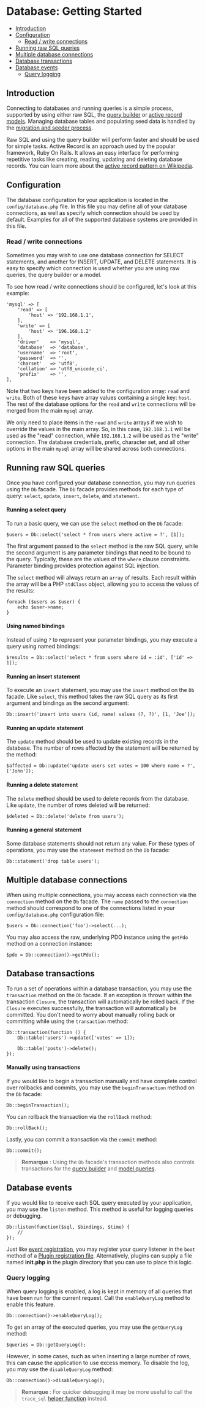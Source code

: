 # Database: Getting Started

- [Introduction](#introduction)
- [Configuration](#configuration)
    - [Read / write connections](#read-write-connections)
- [Running raw SQL queries](#running-queries)
- [Multiple database connections](#accessing-connections)
- [Database transactions](#database-transactions)
- [Database events](#database-events)
    - [Query logging](#query-logging)


<a name="introduction"></a>
## Introduction

Connecting to databases and running queries is a simple process, supported by using either raw SQL, the [query builder](../database/query) or [active record models](../database/model). Managing database tables and populating seed data is handled by the [migration and seeder process](../database/structure).

Raw SQL and using the query builder will perform faster and should be used for simple tasks. Active Record is an approach used by the popular framework, Ruby On Rails. It allows an easy interface for performing repetitive tasks like creating, reading, updating and deleting database records. You can learn more about the [active record pattern on Wikipedia](http://en.wikipedia.org/wiki/Active_record_pattern).

<a name="configuration"></a>
## Configuration

The database configuration for your application is located in the `config/database.php` file. In this file you may define all of your database connections, as well as specify which connection should be used by default. Examples for all of the supported database systems are provided in this file.

<a name="read-write-connections"></a>
### Read / write connections

Sometimes you may wish to use one database connection for SELECT statements, and another for INSERT, UPDATE, and DELETE statements. It is easy to specify which connection is used whether you are using raw queries, the query builder or a model.

To see how read / write connections should be configured, let's look at this example:

    'mysql' => [
        'read' => [
            'host' => '192.168.1.1',
        ],
        'write' => [
            'host' => '196.168.1.2'
        ],
        'driver'    => 'mysql',
        'database'  => 'database',
        'username'  => 'root',
        'password'  => '',
        'charset'   => 'utf8',
        'collation' => 'utf8_unicode_ci',
        'prefix'    => '',
    ],

Note that two keys have been added to the configuration array: `read` and `write`. Both of these keys have array values containing a single key: `host`. The rest of the database options for the `read` and `write` connections will be merged from the main `mysql` array.

We only need to place items in the `read` and `write` arrays if we wish to override the values in the main array. So, in this case, `192.168.1.1` will be used as the "read" connection, while `192.168.1.2` will be used as the "write" connection. The database credentials, prefix, character set, and all other options in the main `mysql` array will be shared across both connections.

<a name="running-queries"></a>
## Running raw SQL queries

Once you have configured your database connection, you may run queries using the `Db` facade. The `Db` facade provides methods for each type of query: `select`, `update`, `insert`, `delete`, and `statement`.

#### Running a select query

To run a basic query, we can use the `select` method on the `Db` facade:

    $users = Db::select('select * from users where active = ?', [1]);

The first argument passed to the `select` method is the raw SQL query, while the second argument is any parameter bindings that need to be bound to the query. Typically, these are the values of the `where` clause constraints. Parameter binding provides protection against SQL injection.

The `select` method will always return an `array` of results. Each result within the array will be a PHP `stdClass` object, allowing you to access the values of the results:

    foreach ($users as $user) {
        echo $user->name;
    }

#### Using named bindings

Instead of using `?` to represent your parameter bindings, you may execute a query using named bindings:

    $results = Db::select('select * from users where id = :id', ['id' => 1]);

#### Running an insert statement

To execute an `insert` statement, you may use the `insert` method on the `Db` facade. Like `select`, this method takes the raw SQL query as its first argument and bindings as the second argument:

    Db::insert('insert into users (id, name) values (?, ?)', [1, 'Joe']);

#### Running an update statement

The `update` method should be used to update existing records in the database. The number of rows affected by the statement will be returned by the method:

    $affected = Db::update('update users set votes = 100 where name = ?', ['John']);

#### Running a delete statement

The `delete` method should be used to delete records from the database. Like `update`, the number of rows deleted will be returned:

    $deleted = Db::delete('delete from users');

#### Running a general statement

Some database statements should not return any value. For these types of operations, you may use the `statement` method on the `Db` facade:

    Db::statement('drop table users');

<a name="accessing-connections"></a>
## Multiple database connections

When using multiple connections, you may access each connection via the `connection` method on the `Db` facade. The `name` passed to the `connection` method should correspond to one of the connections listed in your `config/database.php` configuration file:

    $users = Db::connection('foo')->select(...);

You may also access the raw, underlying PDO instance using the `getPdo` method on a connection instance:

    $pdo = Db::connection()->getPdo();

<a name="database-transactions"></a>
## Database transactions

To run a set of operations within a database transaction, you may use the `transaction` method on the `Db` facade. If an exception is thrown within the transaction `Closure`, the transaction will automatically be rolled back. If the `Closure` executes successfully, the transaction will automatically be committed. You don't need to worry about manually rolling back or committing while using the `transaction` method:

    Db::transaction(function () {
        Db::table('users')->update(['votes' => 1]);

        Db::table('posts')->delete();
    });

#### Manually using transactions

If you would like to begin a transaction manually and have complete control over rollbacks and commits, you may use the `beginTransaction` method on the `Db` facade:

    Db::beginTransaction();

You can rollback the transaction via the `rollBack` method:

    Db::rollBack();

Lastly, you can commit a transaction via the `commit` method:

    Db::commit();

> **Remarque** : Using the `Db` facade's transaction methods also controls transactions for the [query builder](../database/query) and [model queries](../database/model).

<a name="database-events"></a>
## Database events

If you would like to receive each SQL query executed by your application, you may use the `listen` method. This method is useful for logging queries or debugging.

    Db::listen(function($sql, $bindings, $time) {
        //
    });

Just like [event registration](../services/events#event-registration), you may register your query listener in the `boot` method of a [Plugin registration file](../plugin/registration#registration-methods). Alternatively, plugins can supply a file named **init.php** in the plugin directory that you can use to place this logic.

<a name="query-logging"></a>
### Query logging

When query logging is enabled, a log is kept in memory of all queries that have been run for the current request. Call the `enableQueryLog` method to enable this feature.

    Db::connection()->enableQueryLog();

To get an array of the executed queries, you may use the `getQueryLog` method:

    $queries = Db::getQueryLog();

However, in some cases, such as when inserting a large number of rows, this can cause the application to use excess memory. To disable the log, you may use the `disableQueryLog` method:

    Db::connection()->disableQueryLog();

> **Remarque** : For quicker debugging it may be more useful to call the `trace_sql` [helper function](../services/error-log#helpers) instead.
